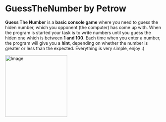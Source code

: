  # GuessTheNumber by Petrow

**Guess The Number** is a **basic console game** where you need to guess the hiden number, which you opponent (the computer) has come up with. When the program is started your task is to write numbers until you guess the hiden one which is between **1 and 100**.
Each time when you enter a number, the program will give you a **hint**, depending on whether the number is greater or less than the expected.
Everything is very simple, enjoy :)

<img alt="Image" width="200px" src = "https://user-images.githubusercontent.com/101062805/213922668-4b9d93a8-68b7-421c-8f70-80a5f07e6e8a.png" />


